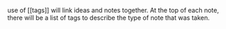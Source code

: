 use of [[tags]] will link ideas and notes together. At the top of each note, there will be a list of tags to describe the type of note that was taken.